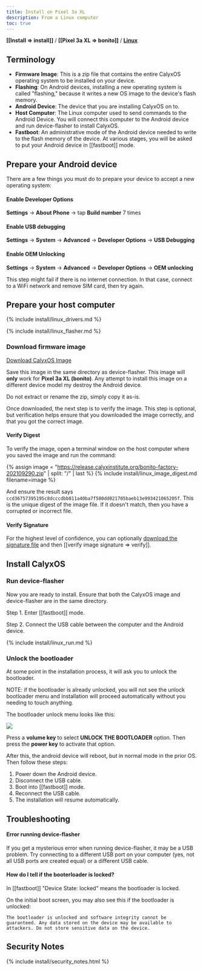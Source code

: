 ```yaml
---
title: Install on Pixel 3a XL
description: From a Linux computer
toc: true
---
```


<strong>[[Install => install]]</strong> / <strong>[[Pixel 3a XL => bonito]]</strong> / <strong><a href="#">Linux</a></strong>

## Terminology

* **Firmware Image**: This is a zip file that contains the entire CalyxOS operating system to be installed on your device.
* **Flashing**: On Android devices, installing a new operating system is called "flashing," because it writes a new OS image to the device's flash memory.
* **Android Device**: The device that you are installing CalyxOS on to.
* **Host Computer**: The Linux computer used to send commands to the Android Device. You will connect this computer to the Android device and run device-flasher to install CalyxOS.
* **Fastboot**: An administrative mode of the Android device needed to write to the flash memory of the device. At various stages, you will be asked to put your Android device in [[fastboot]] mode.

## Prepare your Android device

There are a few things you must do to prepare your device to accept a new operating system:

#### Enable Developer Options

**Settings** &rarr; **About Phone** &rarr; tap **Build number** 7 times

#### Enable USB debugging

**Settings** &rarr; **System** &rarr; **Advanced** &rarr; **Developer Options** &rarr; **USB Debugging**

#### Enable OEM Unlocking

**Settings** &rarr; **System** &rarr; **Advanced** &rarr; **Developer Options** &rarr; **OEM unlocking**

This step might fail if there is no internet connection. In that case, connect to a WiFi network and remove SIM card, then try again.

## Prepare your host computer

{% include install/linux_drivers.md %}

{% include install/linux_flasher.md %}

### Download firmware image

<a class="btn" href="https://release.calyxinstitute.org/bonito-factory-202109290.zip">Download CalyxOS Image</a>

Save this image in the same directory as device-flasher. This image will **only** work for **Pixel 3a XL (bonito)**. Any attempt to install this image on a different device model my destroy the Android device.

Do not extract or rename the zip, simply copy it as-is.

Once downloaded, the next step is to verify the image. This step is optional, but verification helps ensure that you downloaded the image correctly, and that you got the correct image.

#### Verify Digest

To verify the image, open a terminal window on the host computer where you saved the image and run the command:

{% assign image = "https://release.calyxinstitute.org/bonito-factory-202109290.zip" | split: "/" | last %}
{% include install/linux_image_digest.md filename=image %}

And ensure the result says `ccd36757395195c8dcccdbb811a40ba7f580dd021705baeb13e993421065205f`. This is the unique digest of the image file. If it doesn't match, then you have a corrupted or incorrect file.

#### Verify Signature

For the highest level of confidence, you can optionally <a href="https://release.calyxinstitute.org/bonito-factory-202109290.zip.minisig">download the signature file</a> and then [[verify image signature => verify]].

## Install CalyxOS

### Run device-flasher

Now you are ready to install. Ensure that both the CalyxOS image and device-flasher are in the same directory.

Step 1. Enter [[fastboot]] mode.

Step 2. Connect the USB cable between the computer and the Android device.

{% include install/linux_run.md %}

### Unlock the bootloader

At some point in the installation process, it will ask you to unlock the bootloader.

NOTE: if the bootloader is already unlocked, you will not see the unlock bootloader menu and installation will proceed automatically without you needing to touch anything.

The bootloader unlock menu looks like this:

<img src="../../../unlock-bootloader.jpg">

Press a **volume key** to select **UNLOCK THE BOOTLOADER** option. Then press the **power key** to activate that option.

After this, the android device will reboot, but in normal mode in the prior OS. Then follow these steps:

1. Power down the Android device.
2. Disconnect the USB cable.
3. Boot into [[fastboot]] mode.
4. Reconnect the USB cable.
5. The installation will resume automatically.

## Troubleshooting

#### Error running device-flasher

If you get a mysterious error when running device-flasher, it may be a USB problem. Try connecting to a different USB port on your computer (yes, not all USB ports are created equal) or a different USB cable.

#### How do I tell if the booterloader is locked?

In [[fastboot]] "Device State: locked" means the bootloader is locked.

On the initial boot screen, you may also see this if the bootloader is unlocked:

    The bootloader is unlocked and software integrity cannot be guaranteed. Any data stored on the device may be available to attackers. Do not store sensitive data on the device.

## Security Notes

{% include install/security_notes.html %}